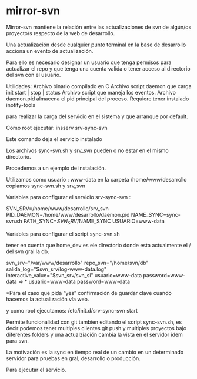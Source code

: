 # mirror-svn
Mirror-svn mantiene la relación entre las actualizaciones de svn de algún/os proyecto/s respecto de la web de desarrollo.



Una actualización desde cualquier punto terminal en la base de desarrollo acciona un evento de actualización.

Para ello es necesario designar un usuario que tenga permisos para actualizar el repo y que tenga una cuenta valida o tener acceso al directorio del svn con el usuario.

Utilidades:
Archivo binario compilado en C
Archivo script daemon que carga init start | stop | status
Archivo script que maneja los eventos.
Archivo daemon.pid almacena el pid principal del proceso.
Requiere tener instalado inotify-tools

para realizar la carga del servicio en el sistema y que arranque por default.

Como root ejecutar:
insserv srv-sync-svn

Este comando deja el servicio instalado <Esta basado en los servicios de Debian Wheezy>

Los archivos sync-svn.sh y srv_svn pueden o no estar en el mismo directorio.

Procedemos a un ejemplo de instalación.

Utilizamos como usuario : www-data
en la carpeta /home/www/desarrollo copiamos  sync-svn.sh y srv_svn

Variables para configurar el servicio srv-sync-svn :

SVN_SRV=/home/www/desarrollo/srv_svn 
PID_DAEMON=/home/www/desarrollo/daemon.pid 
NAME_SYNC=sync-svn.sh 
PATH_SYNC=$SVN_SRV/$NAME_SYNC 
USUARIO=www-data

Variables para configurar el script  sync-svn.sh

tener en cuenta que home_dev es ele directorio donde esta actualmente el / del svn gral la db.

svn_srv="/var/www/desarrollo" 
repo_svn="/home/svn/db" 
salida_log="$svn_srv/log-www-data.log" 
interactive_value="$svn_srv/svn_si" 
usuario=www-data 
password=www-data  => * 
usuario=www-data 
password=www-data


*Para el caso que pida “yes” confirmación de guardar clave cuando hacemos la actualización vía web.

y como root ejecutamos:
/etc/init.d/srv-sync-svn start

Permite funcionalidad con git tambien editando el script sync-svn.sh, es decir podemos tener multiples clientes git push y multiples proyectos bajo diferentes folders y una actualziación cambia la vista en el servidor idem para svn.

La motivación es la sync en tiempo real de un cambio en un determinado servidor para pruebas en gral, desarrollo o producción.

Para ejecutar el servicio.
